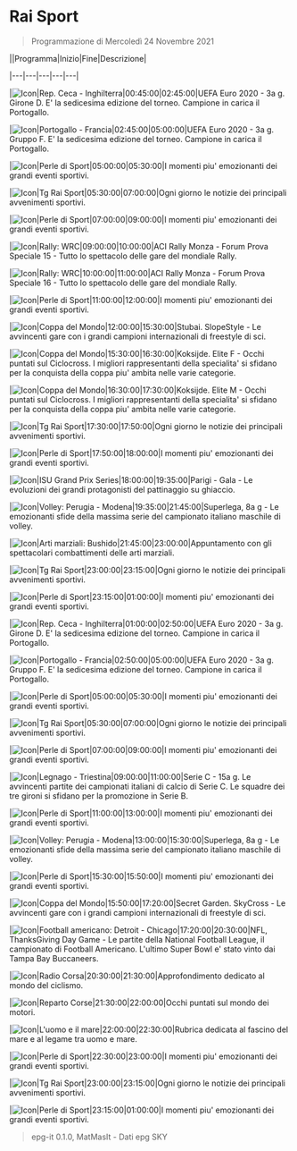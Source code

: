 # Rai Sport

> Programmazione di Mercoledì 24 Novembre 2021

||Programma|Inizio|Fine|Descrizione|

|---|---|---|---|---|

|![Icon](https://guidatv.sky.it/uuid/sportcalcio_cover_gc2KOQiZI.png)|Rep. Ceca - Inghilterra|00:45:00|02:45:00|UEFA Euro 2020 - 3a g. Girone D. E' la sedicesima edizione del torneo. Campione in carica il Portogallo.

|![Icon](https://guidatv.sky.it/uuid/sportcalcio_cover_gc2KOQiZI.png)|Portogallo - Francia|02:45:00|05:00:00|UEFA Euro 2020 - 3a g. Gruppo F. E' la sedicesima edizione del torneo. Campione in carica il Portogallo.

|![Icon](https://guidatv.sky.it/uuid/sportcalcio_cover_gc2KOQiZI.png)|Perle di Sport|05:00:00|05:30:00|I momenti piu' emozionanti dei grandi eventi sportivi.

|![Icon](https://guidatv.sky.it/uuid/sportcalcio_cover_gc2KOQiZI.png)|Tg Rai Sport|05:30:00|07:00:00|Ogni giorno le notizie dei principali avvenimenti sportivi.

|![Icon](https://guidatv.sky.it/uuid/sportcalcio_cover_gc2KOQiZI.png)|Perle di Sport|07:00:00|09:00:00|I momenti piu' emozionanti dei grandi eventi sportivi.

|![Icon](https://guidatv.sky.it/uuid/sportcalcio_cover_gc2KOQiZI.png)|Rally: WRC|09:00:00|10:00:00|ACI Rally Monza - Forum Prova Speciale 15 - Tutto lo spettacolo delle gare del mondiale Rally.

|![Icon](https://guidatv.sky.it/uuid/sportcalcio_cover_gc2KOQiZI.png)|Rally: WRC|10:00:00|11:00:00|ACI Rally Monza - Forum Prova Speciale 16 - Tutto lo spettacolo delle gare del mondiale Rally.

|![Icon](https://guidatv.sky.it/uuid/sportcalcio_cover_gc2KOQiZI.png)|Perle di Sport|11:00:00|12:00:00|I momenti piu' emozionanti dei grandi eventi sportivi.

|![Icon](https://guidatv.sky.it/uuid/sportcalcio_cover_gc2KOQiZI.png)|Coppa del Mondo|12:00:00|15:30:00|Stubai. SlopeStyle - Le avvincenti gare con i grandi campioni internazionali di freestyle di sci.

|![Icon](https://guidatv.sky.it/uuid/sportcalcio_cover_gc2KOQiZI.png)|Coppa del Mondo|15:30:00|16:30:00|Koksijde. Elite F - Occhi puntati sul Ciclocross. I migliori rappresentanti della specialita' si sfidano per la conquista della coppa piu' ambita nelle varie categorie.

|![Icon](https://guidatv.sky.it/uuid/sportcalcio_cover_gc2KOQiZI.png)|Coppa del Mondo|16:30:00|17:30:00|Koksijde. Elite M - Occhi puntati sul Ciclocross. I migliori rappresentanti della specialita' si sfidano per la conquista della coppa piu' ambita nelle varie categorie.

|![Icon](https://guidatv.sky.it/uuid/sportcalcio_cover_gc2KOQiZI.png)|Tg Rai Sport|17:30:00|17:50:00|Ogni giorno le notizie dei principali avvenimenti sportivi.

|![Icon](https://guidatv.sky.it/uuid/sportcalcio_cover_gc2KOQiZI.png)|Perle di Sport|17:50:00|18:00:00|I momenti piu' emozionanti dei grandi eventi sportivi.

|![Icon](https://guidatv.sky.it/uuid/sportcalcio_cover_gc2KOQiZI.png)|ISU Grand Prix Series|18:00:00|19:35:00|Parigi - Gala - Le evoluzioni dei grandi protagonisti del pattinaggio su ghiaccio.

|![Icon](https://guidatv.sky.it/uuid/sportcalcio_cover_gc2KOQiZI.png)|Volley: Perugia - Modena|19:35:00|21:45:00|Superlega, 8a g - Le emozionanti sfide della massima serie del campionato italiano maschile di volley.

|![Icon](https://guidatv.sky.it/uuid/sportcalcio_cover_gc2KOQiZI.png)|Arti marziali: Bushido|21:45:00|23:00:00|Appuntamento con gli spettacolari combattimenti delle arti marziali.

|![Icon](https://guidatv.sky.it/uuid/sportcalcio_cover_gc2KOQiZI.png)|Tg Rai Sport|23:00:00|23:15:00|Ogni giorno le notizie dei principali avvenimenti sportivi.

|![Icon](https://guidatv.sky.it/uuid/sportcalcio_cover_gc2KOQiZI.png)|Perle di Sport|23:15:00|01:00:00|I momenti piu' emozionanti dei grandi eventi sportivi.

|![Icon](https://guidatv.sky.it/uuid/sportcalcio_cover_gc2KOQiZI.png)|Rep. Ceca - Inghilterra|01:00:00|02:50:00|UEFA Euro 2020 - 3a g. Girone D. E' la sedicesima edizione del torneo. Campione in carica il Portogallo.

|![Icon](https://guidatv.sky.it/uuid/sportcalcio_cover_gc2KOQiZI.png)|Portogallo - Francia|02:50:00|05:00:00|UEFA Euro 2020 - 3a g. Gruppo F. E' la sedicesima edizione del torneo. Campione in carica il Portogallo.

|![Icon](https://guidatv.sky.it/uuid/sportcalcio_cover_gc2KOQiZI.png)|Perle di Sport|05:00:00|05:30:00|I momenti piu' emozionanti dei grandi eventi sportivi.

|![Icon](https://guidatv.sky.it/uuid/sportcalcio_cover_gc2KOQiZI.png)|Tg Rai Sport|05:30:00|07:00:00|Ogni giorno le notizie dei principali avvenimenti sportivi.

|![Icon](https://guidatv.sky.it/uuid/sportcalcio_cover_gc2KOQiZI.png)|Perle di Sport|07:00:00|09:00:00|I momenti piu' emozionanti dei grandi eventi sportivi.

|![Icon](https://guidatv.sky.it/uuid/sportcalcio_cover_gc2KOQiZI.png)|Legnago - Triestina|09:00:00|11:00:00|Serie C - 15a g. Le avvincenti partite dei campionati italiani di calcio di Serie C. Le squadre dei tre gironi si sfidano per la promozione in Serie B.

|![Icon](https://guidatv.sky.it/uuid/sportcalcio_cover_gc2KOQiZI.png)|Perle di Sport|11:00:00|13:00:00|I momenti piu' emozionanti dei grandi eventi sportivi.

|![Icon](https://guidatv.sky.it/uuid/sportcalcio_cover_gc2KOQiZI.png)|Volley: Perugia - Modena|13:00:00|15:30:00|Superlega, 8a g - Le emozionanti sfide della massima serie del campionato italiano maschile di volley.

|![Icon](https://guidatv.sky.it/uuid/sportcalcio_cover_gc2KOQiZI.png)|Perle di Sport|15:30:00|15:50:00|I momenti piu' emozionanti dei grandi eventi sportivi.

|![Icon](https://guidatv.sky.it/uuid/sportcalcio_cover_gc2KOQiZI.png)|Coppa del Mondo|15:50:00|17:20:00|Secret Garden. SkyCross - Le avvincenti gare con i grandi campioni internazionali di freestyle di sci.

|![Icon](https://guidatv.sky.it/uuid/sportcalcio_cover_gc2KOQiZI.png)|Football americano: Detroit - Chicago|17:20:00|20:30:00|NFL, ThanksGiving Day Game - Le partite della National Football League, il campionato di Football Americano. L'ultimo Super Bowl e' stato vinto dai Tampa Bay Buccaneers.

|![Icon](https://guidatv.sky.it/uuid/sportcalcio_cover_gc2KOQiZI.png)|Radio Corsa|20:30:00|21:30:00|Approfondimento dedicato al mondo del ciclismo.

|![Icon](https://guidatv.sky.it/uuid/sportcalcio_cover_gc2KOQiZI.png)|Reparto Corse|21:30:00|22:00:00|Occhi puntati sul mondo dei motori.

|![Icon](https://guidatv.sky.it/uuid/sportcalcio_cover_gc2KOQiZI.png)|L'uomo e il mare|22:00:00|22:30:00|Rubrica dedicata al fascino del mare e al legame tra uomo e mare.

|![Icon](https://guidatv.sky.it/uuid/sportcalcio_cover_gc2KOQiZI.png)|Perle di Sport|22:30:00|23:00:00|I momenti piu' emozionanti dei grandi eventi sportivi.

|![Icon](https://guidatv.sky.it/uuid/sportcalcio_cover_gc2KOQiZI.png)|Tg Rai Sport|23:00:00|23:15:00|Ogni giorno le notizie dei principali avvenimenti sportivi.

|![Icon](https://guidatv.sky.it/uuid/sportcalcio_cover_gc2KOQiZI.png)|Perle di Sport|23:15:00|01:00:00|I momenti piu' emozionanti dei grandi eventi sportivi.



 > epg-it 0.1.0, MatMasIt - Dati epg SKY
